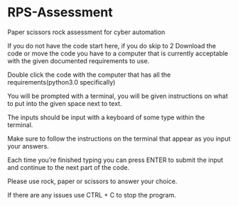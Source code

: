 # RPS-Assessment
 Paper scissors rock assessment for cyber automation
 
If you do not have the code start here, if you do skip to 2
 Download the code or move the code you have to a computer that is currently acceptable with the given documented requirements to use.
 
Double click the code with the computer that has all the requirements(python3.0 specifically)

You will be prompted with a terminal, you will be given instructions on what to put into the given space next to text.

The inputs should be input with a keyboard of some type within the terminal.

Make sure to follow the instructions on the terminal that appear as you input your answers.

Each time you’re finished typing you can press ENTER to submit the input and continue to the next part of the code.

Please use rock, paper or scissors to answer your choice.

If there are any issues use CTRL + C to stop the program.
